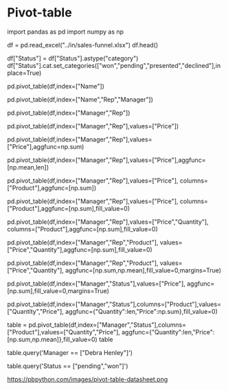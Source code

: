 # Pivot-table


import pandas as pd
import numpy as np

df = pd.read_excel("../in/sales-funnel.xlsx")
df.head()

df["Status"] = df["Status"].astype("category")
df["Status"].cat.set_categories(["won","pending","presented","declined"],inplace=True)

pd.pivot_table(df,index=["Name"])

pd.pivot_table(df,index=["Name","Rep","Manager"])

pd.pivot_table(df,index=["Manager","Rep"])

pd.pivot_table(df,index=["Manager","Rep"],values=["Price"])

pd.pivot_table(df,index=["Manager","Rep"],values=["Price"],aggfunc=np.sum)

pd.pivot_table(df,index=["Manager","Rep"],values=["Price"],aggfunc=[np.mean,len])

pd.pivot_table(df,index=["Manager","Rep"],values=["Price"],
               columns=["Product"],aggfunc=[np.sum])

pd.pivot_table(df,index=["Manager","Rep"],values=["Price"],
               columns=["Product"],aggfunc=[np.sum],fill_value=0)

pd.pivot_table(df,index=["Manager","Rep"],values=["Price","Quantity"],
               columns=["Product"],aggfunc=[np.sum],fill_value=0)

pd.pivot_table(df,index=["Manager","Rep","Product"],
               values=["Price","Quantity"],aggfunc=[np.sum],fill_value=0)

pd.pivot_table(df,index=["Manager","Rep","Product"],
               values=["Price","Quantity"],
               aggfunc=[np.sum,np.mean],fill_value=0,margins=True)

pd.pivot_table(df,index=["Manager","Status"],values=["Price"],
               aggfunc=[np.sum],fill_value=0,margins=True)

pd.pivot_table(df,index=["Manager","Status"],columns=["Product"],values=["Quantity","Price"],
               aggfunc={"Quantity":len,"Price":np.sum},fill_value=0)

table = pd.pivot_table(df,index=["Manager","Status"],columns=["Product"],values=["Quantity","Price"],
               aggfunc={"Quantity":len,"Price":[np.sum,np.mean]},fill_value=0)
table

table.query('Manager == ["Debra Henley"]')

table.query('Status == ["pending","won"]')


https://pbpython.com/images/pivot-table-datasheet.png
